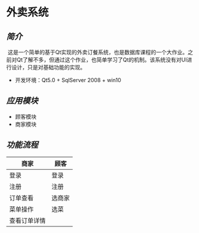 # 外卖系统
*简介*
---

  这是一个简单的基于Qt实现的外卖订餐系统，也是数据库课程的一个大作业。之前对Qt了解不多，但通过这个作业，也简单学习了Qt的机制。该系统没有对UI进行设计，只是对基础功能的实现。
+ 开发环境：Qt5.0 + SqlServer 2008 + win10

*应用模块*
---

- 顾客模块
- 商家模块
   
*功能流程*
---

商家|顾客
---|---
登录|登录
注册|注册
订单查看|选商家
菜单操作|选菜
 |查看订单详情


